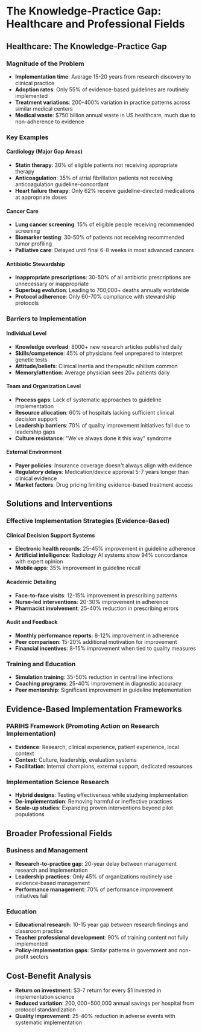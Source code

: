 # The Knowledge-Practice Gap: Healthcare and Professional Fields

## Healthcare: The Knowledge-Practice Gap

### Magnitude of the Problem
- **Implementation time**: Average 15-20 years from research discovery to clinical practice
- **Adoption rates**: Only 55% of evidence-based guidelines are routinely implemented
- **Treatment variations**: 200-400% variation in practice patterns across similar medical centers
- **Medical waste**: $750 billion annual waste in US healthcare, much due to non-adherence to evidence

### Key Examples

#### Cardiology (Major Gap Areas)
- **Statin therapy**: 30% of eligible patients not receiving appropriate therapy
- **Anticoagulation**: 35% of atrial fibrillation patients not receiving anticoagulation guideline-concordant
- **Heart failure therapy**: Only 62% receive guideline-directed medications at appropriate doses

#### Cancer Care
- **Lung cancer screening**: 15% of eligible people receiving recommended screening
- **Biomarker testing**: 30-50% of patients not receiving recommended tumor profiling
- **Palliative care**: Delayed until final 6-8 weeks in most advanced cancers

#### Antibiotic Stewardship
- **Inappropriate prescriptions**: 30-50% of all antibiotic prescriptions are unnecessary or inappropriate
- **Superbug evolution**: Leading to 700,000+ deaths annually worldwide
- **Protocol adherence**: Only 60-70% compliance with stewardship protocols

### Barriers to Implementation

#### Individual Level
- **Knowledge overload**: 8000+ new research articles published daily
- **Skills/competence**: 45% of physicians feel unprepared to interpret genetic tests
- **Attitude/beliefs**: Clinical inertia and therapeutic nihilism common
- **Memory/attention**: Average physician sees 20+ patients daily

#### Team and Organization Level
- **Process gaps**: Lack of systematic approaches to guideline implementation
- **Resource allocation**: 60% of hospitals lacking sufficient clinical decision support
- **Leadership barriers**: 70% of quality improvement initiatives fail due to leadership gaps
- **Culture resistance**: "We've always done it this way" syndrome

#### External Environment
- **Payer policies**: Insurance coverage doesn't always align with evidence
- **Regulatory delays**: Medication/device approval 5-7 years longer than clinical evidence
- **Market factors**: Drug pricing limiting evidence-based treatment access

## Solutions and Interventions

### Effective Implementation Strategies (Evidence-Based)

#### Clinical Decision Support Systems
- **Electronic health records**: 25-45% improvement in guideline adherence
- **Artificial intelligence**: Radiology AI systems show 94% concordance with expert opinion
- **Mobile apps**: 35% improvement in guideline recall

#### Academic Detailing
- **Face-to-face visits**: 12-15% improvement in prescribing patterns
- **Nurse-led interventions**: 20-30% improvement in adherence
- **Pharmacist involvement**: 25-40% reduction in prescribing errors

#### Audit and Feedback
- **Monthly performance reports**: 8-12% improvement in adherence
- **Peer comparison**: 15-20% additional motivation for improvement
- **Financial incentives**: 8-15% improvement when tied to quality measures

### Training and Education
- **Simulation training**: 35-50% reduction in central line infections
- **Coaching programs**: 25-40% improvement in diagnostic accuracy
- **Peer mentorship**: Significant improvement in guideline implementation

## Evidence-Based Implementation Frameworks

### PARIHS Framework (Promoting Action on Research Implementation)
- **Evidence**: Research, clinical experience, patient experience, local context
- **Context**: Culture, leadership, evaluation systems
- **Facilitation**: Internal champions, external support, dedicated resources

### Implementation Science Research
- **Hybrid designs**: Testing effectiveness while studying implementation
- **De-implementation**: Removing harmful or ineffective practices
- **Scale-up studies**: Expanding proven interventions beyond pilot populations

## Broader Professional Fields

### Business and Management
- **Research-to-practice gap**: 20-year delay between management research and implementation
- **Leadership practices**: Only 45% of organizations routinely use evidence-based management
- **Performance management**: 70% of performance improvement initiatives fail

### Education
- **Educational research**: 10-15 year gap between research findings and classroom practice
- **Teacher professional development**: 90% of training content not fully implemented
- **Policy-implementation gaps**: Similar patterns in government and non-profit sectors

## Cost-Benefit Analysis
- **Return on investment**: $3-7 return for every $1 invested in implementation science
- **Reduced variation**: $200,000-$500,000 annual savings per hospital from protocol standardization
- **Quality improvement**: 25-40% reduction in adverse events with systematic implementation